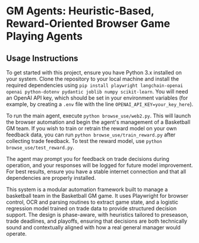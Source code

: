 # GM Agents: Heuristic-Based, Reward-Oriented Browser Game Playing Agents

## Usage Instructions

To get started with this project, ensure you have Python 3.x installed on your system. Clone the repository to your local machine and install the required dependencies using `pip install playwright langchain-openai openai python-dotenv pydantic joblib numpy scikit-learn`. You will need an OpenAI API key, which should be set in your environment variables (for example, by creating a `.env` file with the line `OPENAI_API_KEY=your_key_here`).

To run the main agent, execute `python browse_use/web2.py`. This will launch the browser automation and begin the agent's management of a Basketball GM team. If you wish to train or retrain the reward model on your own feedback data, you can run `python browse_use/train_reward.py` after collecting trade feedback. To test the reward model, use `python browse_use/test_reward.py`.

The agent may prompt you for feedback on trade decisions during operation, and your responses will be logged for future model improvement. For best results, ensure you have a stable internet connection and that all dependencies are properly installed.

This system is a modular automation framework built to manage a basketball team in the Basketball GM game. It uses Playwright for browser control, OCR and parsing routines to extract game state, and a logistic regression model trained on trade data to provide structured decision support. The design is phase-aware, with heuristics tailored to preseason, trade deadlines, and playoffs, ensuring that decisions are both technically sound and contextually aligned with how a real general manager would operate.
